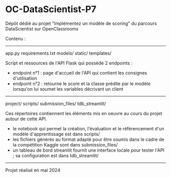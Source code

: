 # OC-DataScientist-P7
Dépôt dédié au projet "Implémentez un modèle de scoring" du parcours DataScientist sur OpenClassrooms

Contenu :

------------------------------------------
app.py
requirements.txt
models/
static/
templates/

Script et ressources de l'API Flask qui possède 2 endpoints :
- endpoint n°1 : page d'accueil de l'API qui contient les consignes d'utilisation
- endpoint n°2 : retourne le score et la classe prédite par le modèle lorsqu'on lui soumet les variables décrivant un client

------------------------------------------
project/
	scripts/
	submission_files/
	tdb_streamlit/

Ces répertoires contiennent les éléments mis en oeuvre au cours du projet autour de cette API.
- le notebook qui permet la création, l'évaluation et le référencement d'un modèle d'apprentissage est dans scripts/
- les fichiers générés au format adapté pour être soumis dans le cadre de la compétition Kaggle sont dans submission_files/
- un tableau de bord streamlit fournit une interface locale pour tester l'API ; sa configuration est dans tdb_streamlit/

------------------------------------------
Projet réalisé en mai 2024